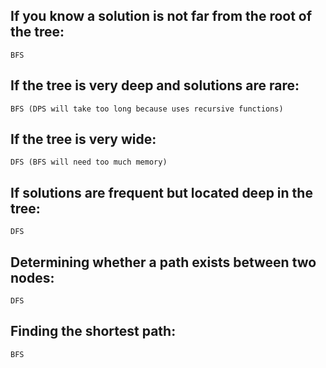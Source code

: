 ## If you know a solution is not far from the root of the tree:

    BFS

## If the tree is very deep and solutions are rare:

    BFS (DPS will take too long because uses recursive functions)

## If the tree is very wide:

    DFS (BFS will need too much memory)

## If solutions are frequent but located deep in the tree:

    DFS

## Determining whether a path exists between two nodes:

    DFS

## Finding the shortest path:

    BFS
